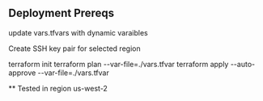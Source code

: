 ## Deployment Prereqs

update vars.tfvars with dynamic varaibles

Create SSH key pair for selected region

terraform init
terraform plan --var-file=./vars.tfvar
terraform apply --auto-approve --var-file=./vars.tfvar

** Tested in region us-west-2

